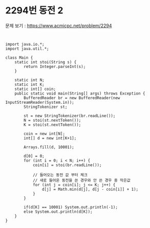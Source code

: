 # 2294번 동전 2

문제 보기 : <https://www.acmicpc.net/problem/2294>

<pre><code>

import java.io.*;
import java.util.*;

class Main {
    static int stoi(String s) {
        return Integer.parseInt(s);
    }

    static int N;
    static int K;
    static int[] coin;
    public static void main(String[] args) throws Exception {
        BufferedReader br = new BufferedReader(new InputStreamReader(System.in));
        StringTokenizer st;

        st = new StringTokenizer(br.readLine());
        N = stoi(st.nextToken());
        K = stoi(st.nextToken());

        coin = new int[N];
        int[] d = new int[K+1];

        Arrays.fill(d, 10001);

        d[0] = 0;
        for (int i = 0; i < N; i++) {
            coin[i] = stoi(br.readLine());

            // 들어오는 동전 값 부터 체크
            // 새로 들어온 동전을 쓴 경우와 안 쓴 경우 중 작은값
            for (int j = coin[i]; j <= K; j++) {
                d[j] = Math.min(d[j], d[j - coin[i]] + 1);
            }
        }

        if(d[K] == 10001) System.out.println(-1);
        else System.out.println(d[K]);
    }
}

</code></pre>
